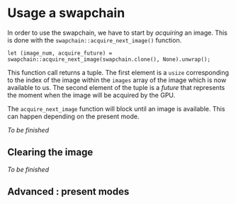 # Usage a swapchain

In order to use the swapchain, we have to start by *acquiring* an image. This is done with the
`swapchain::acquire_next_image()` function.

    let (image_num, acquire_future) = swapchain::acquire_next_image(swapchain.clone(), None).unwrap();

This function call returns a tuple. The first element is a `usize` corresponding to the index of
the image within the `images` array of the image which is now available to us. The second element
of the tuple is a *future* that represents the moment when the image will be acquired by the GPU.

The `acquire_next_image` function will block until an image is available. This can happen depending
on the present mode.

*To be finished*

## Clearing the image

*To be finished*

## Advanced : present modes
